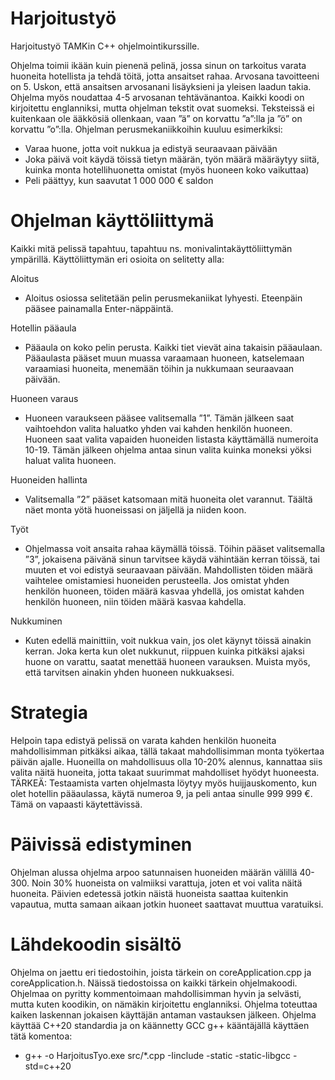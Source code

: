 # Harjoitustyö
 
Harjoitustyö TAMKin C++ ohjelmointikurssille.

Ohjelma toimii ikään kuin pienenä pelinä, jossa sinun on tarkoitus varata huoneita hotellista ja tehdä töitä, 
jotta ansaitset rahaa. 
Arvosana tavoitteeni on 5. Uskon, että ansaitsen arvosanani lisäyksieni ja yleisen laadun takia. Ohjelma 
myös noudattaa 4-5 arvosanan tehtävänantoa. Kaikki koodi on kirjoitettu englanniksi, mutta ohjelman 
tekstit ovat suomeksi. Teksteissä ei kuitenkaan ole ääkkösiä ollenkaan, vaan ”ä” on korvattu ”a”:lla ja ”ö” on 
korvattu ”o”:lla.
Ohjelman perusmekaniikkoihin kuuluu esimerkiksi:
- Varaa huone, jotta voit nukkua ja edistyä seuraavaan päivään
- Joka päivä voit käydä töissä tietyn määrän, työn määrä määräytyy siitä, kuinka monta 
hotellihuonetta omistat (myös huoneen koko vaikuttaa)
- Peli päättyy, kun saavutat 1 000 000 € saldon

# Ohjelman käyttöliittymä
Kaikki mitä pelissä tapahtuu, tapahtuu ns. monivalintakäyttöliittymän ympärillä. Käyttöliittymän eri osioita 
on selitetty alla:

Aloitus 
- Aloitus osiossa selitetään pelin perusmekaniikat lyhyesti. Eteenpäin pääsee 
painamalla Enter-näppäintä.

Hotellin pääaula
- Pääaula on koko pelin perusta. Kaikki tiet vievät aina takaisin pääaulaan. 
Pääaulasta pääset muun muassa varaamaan huoneen, katselemaan 
varaamiasi huoneita, menemään töihin ja nukkumaan seuraavaan päivään.

Huoneen varaus
- Huoneen varaukseen pääsee valitsemalla ”1”. Tämän jälkeen saat vaihtoehdon 
valita haluatko yhden vai kahden henkilön huoneen. Huoneen saat valita 
vapaiden huoneiden listasta käyttämällä numeroita 10-19. Tämän jälkeen 
ohjelma antaa sinun valita kuinka moneksi yöksi haluat valita huoneen.

Huoneiden hallinta
- Valitsemalla ”2” pääset katsomaan mitä huoneita olet varannut. Täältä näet 
monta yötä huoneissasi on jäljellä ja niiden koon.

Työt
- Ohjelmassa voit ansaita rahaa käymällä töissä. Töihin pääset valitsemalla ”3”, 
jokaisena päivänä sinun tarvitsee käydä vähintään kerran töissä, tai muuten et 
voi edistyä seuraavaan päivään. Mahdollisten töiden määrä vaihtelee 
omistamiesi huoneiden perusteella. Jos omistat yhden henkilön huoneen, 
töiden määrä kasvaa yhdellä, jos omistat kahden henkilön huoneen, niin 
töiden määrä kasvaa kahdella.

Nukkuminen
- Kuten edellä mainittiin, voit nukkua vain, jos olet käynyt töissä ainakin kerran. 
Joka kerta kun olet nukkunut, riippuen kuinka pitkäksi ajaksi huone on varattu, 
saatat menettää huoneen varauksen. Muista myös, että tarvitsen ainakin 
yhden huoneen nukkuaksesi.

# Strategia 
Helpoin tapa edistyä pelissä on varata kahden henkilön huoneita mahdollisimman pitkäksi aikaa, tällä takaat 
mahdollisimman monta työkertaa päivän ajalle. Huoneilla on mahdollisuus olla 10-20% alennus, kannattaa 
siis valita näitä huoneita, jotta takaat suurimmat mahdolliset hyödyt huoneesta.
TÄRKEÄ: Testaamista varten ohjelmasta löytyy myös huijjauskomento, kun olet hotellin pääaulassa, käytä 
numeroa 9, ja peli antaa sinulle 999 999 €. Tämä on vapaasti käytettävissä.

# Päivissä edistyminen 
Ohjelman alussa ohjelma arpoo satunnaisen huoneiden määrän välillä 40-300. Noin 30% huoneista on 
valmiiksi varattuja, joten et voi valita näitä huoneita. Päivien edetessä jotkin näistä huoneista saattaa 
kuitenkin vapautua, mutta samaan aikaan jotkin huoneet saattavat muuttua varatuiksi.

# Lähdekoodin sisältö 
Ohjelma on jaettu eri tiedostoihin, joista tärkein on coreApplication.cpp ja coreApplication.h. Näissä 
tiedostoissa on kaikki tärkein ohjelmakoodi. Ohjelmaa on pyritty kommentoimaan mahdollisimman hyvin ja 
selvästi, mutta kuten koodikin, on nämäkin kirjoitettu englanniksi.
Ohjelma toteuttaa kaiken laskennan jokaisen käyttäjän antaman vastauksen jälkeen.
Ohjelma käyttää C++20 standardia ja on käännetty GCC g++ kääntäjällä käyttäen tätä komentoa:
- g++ -o HarjoitusTyo.exe src/*.cpp -Iinclude -static -static-libgcc -std=c++20
